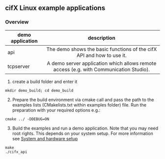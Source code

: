 
## cifX Linux example applications

### Overview

| demo application               | description   |
| ------------------------------ |:-------------:|
| api                            | The demo shows the basic functions of the cifX API and how to use it.
| tcpserver                      | A demo server application which allows remote access (e.g. with Communication Studio).


1. create a build folder and enter it
```
mkdir demo_build; cd demo_build
```
2. Prepare the build environment via cmake call and pass the path to the examples lists (CMakelists.txt within examples folder) file.
Run the preparation with your required options e.g.:
```
cmake ../ -DDEBUG=ON
```
3. Build the examples and run a demo application. Note that you may need root rights. This depends on your system setup. For more information see [System and hardware setup]()
```
make
./cifx_api
```
